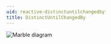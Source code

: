 ```yaml
---
uid: reactive-distinctuntilchangedby
title: DistinctUntilChangedBy
---
```


![Marble diagram](~/images/reactive-distinctuntilchangedby.svg)
